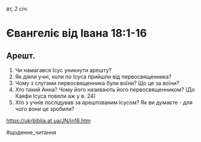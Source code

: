 
_вт, 2 січ._

# Євангеліє від Івана 18:1-16

## Арешт.
1. Чи намагався Ісус уникнути арешту?
2. Як діяли учні, коли по Ісуса прийшли від первосвященника?
3. Чому з слугами первосвященника були воїни? Що це за воїни?
4. Хто такий Анна? Чому його називають його первосвященником? (До Каяфи Ісуса повели аж у в. 24)
5. Хто з учнів послідував за арештованим Ісусом? Як ви думаєте - для чого вони це зробили?

https://ukrbiblia.at.ua/JN/jn18.htm 

#щоденне_читання
